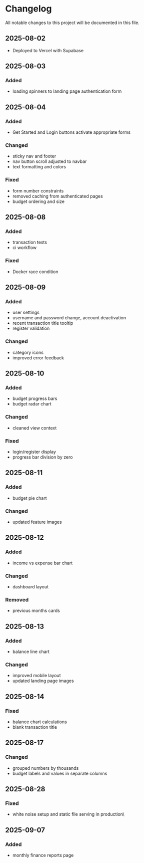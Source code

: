 # Changelog

All notable changes to this project will be documented in this file.


## 2025-08-02

- Deployed to Vercel with Supabase


## 2025-08-03

### Added

- loading spinners to landing page authentication form


## 2025-08-04

### Added

- Get Started and Login buttons activate appropriate forms

### Changed

- sticky nav and footer
- nav button scroll adjusted to navbar
- text formatting and colors

### Fixed

- form number constraints
- removed caching from authenticated pages
- budget ordering and size


## 2025-08-08

### Added

- transaction tests
- ci workflow

### Fixed

- Docker race condition


## 2025-08-09

### Added

- user settings
- username and password change, account deactivation
- recent transaction title tooltip
- register validation

### Changed

- category icons
- improved error feedback


## 2025-08-10

### Added

- budget progress bars
- budget radar chart

### Changed

- cleaned view context

### Fixed

- login/register display
- progress bar division by zero


## 2025-08-11

### Added

- budget pie chart

### Changed

- updated feature images


## 2025-08-12

### Added

- income vs expense bar chart

### Changed

- dashboard layout

### Removed

- previous months cards


## 2025-08-13

### Added

- balance line chart

### Changed

- improved mobile layout
- updated landing page images


## 2025-08-14

### Fixed

- balance chart calculations
- blank transaction title


## 2025-08-17

### Changed

- grouped numbers by thousands
- budget labels and values in separate columns


## 2025-08-28

### Fixed

- white noise setup and static file serving in production\


## 2025-09-07

### Added

- monthly finance reports page
